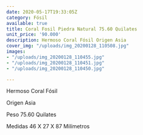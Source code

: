 ```yaml
---
date: 2020-05-17T19:33:05Z
category: Fósil
available: true
title: Coral Fosil Piedra Natural 75.60 Quilates
unit_price: '90.000'
description: Hermoso Coral Fósil Origen Asia
cover_img: "/uploads/img_20200128_110508.jpg"
images:
- "/uploads/img_20200128_110455.jpg"
- "/uploads/img_20200128_110451.jpg"
- "/uploads/img_20200128_110450.jpg"

---
```

Hermoso Coral Fósil

Origen Asia

Peso 75.60 Quilates

Medidas 46 X 27 X 87  Milímetros